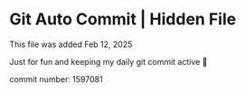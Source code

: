 # Git Auto Commit | Hidden File

This file was added Feb 12, 2025

Just for fun and keeping my daily git commit active 🤪

commit number: 1597081
